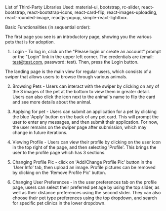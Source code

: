 
List of Third-Party Libraries Used: material-ui, bootstrap, rc-slider, react-bootstrap, react-bootstrap-icons, react-card-flip, react-images-uploading, react-rounded-image, reactjs-popup, simple-react-lightbox. 


Basic Functionalities (in sequential order): 

The first page you see is an introductory page, showing you the various pets that is for adoption.

1. Login - To log in, click on the "Please login or create an account" prompt or the "Login" link in the upper left corner. The credentials are (email: test@test.com, password: test). Then, press the Login button. 

The landing page is the main view for regular users, which consists of a swiper that allows users to browse through various animals. 

2. Browsing Pets - Users can interact with the swiper by clicking on any of the 3 images of the pet at the bottom to view them in greater detail. Users can also click the icon next to the animal's name to flip the card and see more details about the animal. 

3. Applying for pet - Users can submit an application for a pet by clicking the blue 'Apply' button on the back of any pet card. This will prompt the user to enter any messages, and then submit their application. For now, the user remains on the swiper page after submission, which may change in future iterations. 

4. Viewing Profile - Users can view their profile by clicking on the user icon in the top right of the page, and then selecting 'Profile'. This brings the user to the profile page which has 3 sections. 

5. Changing Profile Pic - click on 'Add/Change Profile Pic' button in the 'User Info' tab, then upload an image. Profile pictures can be removed by clicking on the 'Remove Profile Pic' button. 

6. Changing User Preferences - in the user preferences tab on the profile page, users can select their preferred pet age by using the top slider, as well as their distance preferences using the second slider. They can also choose their pet type preferences using the top dropdown, and search for specific pet clinics in the lower dropdown. 





